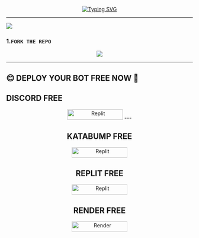 <p align="center">
  <a href="https://git.io/typing-svg">
    <img src="https://readme-typing-svg.demolab.com?font=Black+Ops+One&size=80&pause=1000&color=87CEEB&center=true&vCenter=true&width=1000&height=200&lines=BWB-XMD;UPDATION+2025;BY+PRINCE" alt="Typing SVG" />
  </a>
</p>
  
--- 

<a><img src='https://files.catbox.moe/y6jby4.jpg'/></a>

### 1.`FORK THE REPO`  

<div align="center">
  <a href="https://github.com/Princetech-bwb/BWB-XMD-/fork">
    <img src="https://img.shields.io/badge/Fork-Repository-red?style=for-the-badge" github="Fork the repository"/>
  </a>
</div>

---
## 😊 DEPLOY YOUR BOT FREE NOW 💪

  
## DISCORD FREE

<div align="center">
<a href='https://replit.com/~' target="_blank"><img alt='Replit' src='https://img.shields.io/badge/-Replit Deploy-red?style=for-the-badge&logo=replit&logoColor=white'/< width=150 height=28/p></a> 
---

## KATABUMP FREE

<div align="center">
<a href='https://dashboard.katabump.com/auth/login#d6b7d6https://dashboard.katabump.com/~' target="_blank"><img alt='Replit' src='https://img.shields.io/badge/-katabump Deploy-green?style=for-the-badge&logo=katabump&logoColor=white'/< width=150 height=28/p></a> 


## REPLIT FREE

<div align="center">
<a href='https://replit.com/~' target="_blank"><img alt='Replit' src='https://img.shields.io/badge/-Replit Deploy-red?style=for-the-badge&logo=replit&logoColor=white'/< width=150 height=28/p></a> 

## RENDER FREE

<div align="center">
<a href='https://dashboard.render.com/~' target="_blank"><img alt='Render' src='https://img.shields.io/badge/-Render Deploy-black?style=for-the-badge&logo=render&logoColor=white'/< width=150 height=28/p></a> 

